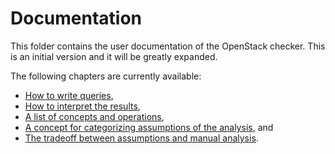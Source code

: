 # Documentation

This folder contains the user documentation of the OpenStack checker. This is an initial version and it will be greatly expanded.

The following chapters are currently available:
* [How to write queries](./writing-queries.md),
* [How to interpret the results](documentation/understanding-results.md),
* [A list of concepts and operations](documentation/concepts-and-operations.md),
* [A concept for categorizing assumptions of the analysis](./assumptions-concept.md), and
* [The tradeoff between assumptions and manual analysis](./assumptions-tradeoff.md).
